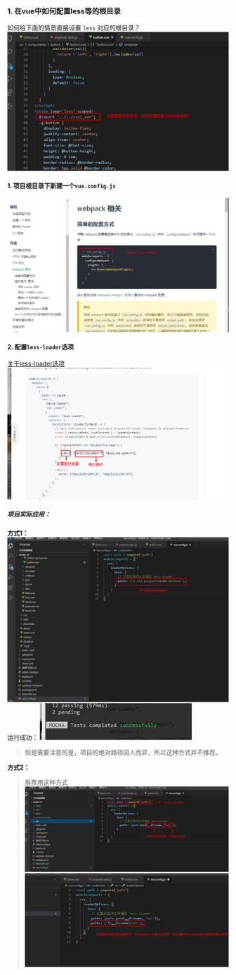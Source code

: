 ### 1. 在vue中如何配置less等的根目录

如何给下面的情景直接设置 `less` 对应的根目录？
![](./vue配置项/1根目录配置.png)

#### 1. 项目根目录下新建一个`vue.config.js`
![](./vue配置项/1根目录配置1.png)

#### 2. 配置`less-loader`选项
[关于less-loader选项](https://github.com/webpack-contrib/less-loader)
![](./vue配置项/1根目录配置2.png)

##### 项目实际应用：
**方式1：** 
![](./vue配置项/1根目录配置3.png)
运行成功：
![](./vue配置项/1根目录配置4.png)

> 但是需要注意的是，项目的绝对路径因人而异，所以这种方式并不推荐。


**方式2：** 
> 推荐用这种方式
![](./vue配置项/1根目录配置5.png)
![](./vue配置项/1根目录配置6.png)



